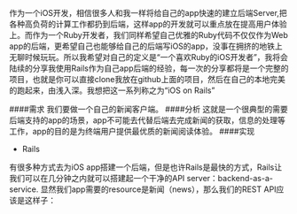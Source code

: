 作为一个iOS开发，相信很多人和我一样将给自己的app快速的建立后端Server,把各种高负荷的计算工作都扔到后端，这样app的开发就可以重点放在提高用户体验上。而作为一个Ruby开发者，我们同样希望自己优雅的Ruby代码不仅仅作为Web app的后端，更希望自己也能够给自己的后端写iOS的app，没事在拥挤的地铁上无聊时候玩玩。所以我希望对自己的定义是“一个喜欢Ruby的iOS开发者”，我将会陆续的分享我使用Rails作为自己app后端的经验，每一次的分享都将是一个完整的项目，也就是你可以直接clone我放在github上面的项目，然后在自己的本地完美的跑起来，由浅入深。我想把这一系列称之为“iOS on Rails”

####需求
我们要做一个自己的新闻客户端。
####分析
这就是一个很典型的需要后端支持的app的场景，app不可能去代替后端去完成新闻的获取，信息的处理等工作，app的目的是为终端用户提供最优质的新闻阅读体验。
####实现
* Rails

有很多种方式去为iOS app搭建一个后端，但是也许Rails是最快的方式，Rails让我们可以在几分钟之内就可以搭建起一个干净的API server：backend-as-a-service. 显然我们app需要的resource是新闻（news），那么我们的REST API应该是这样子：